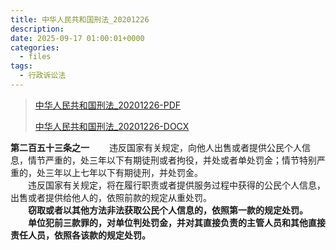 ```yaml
---
title: 中华人民共和国刑法_20201226
description:
date: 2025-09-17 01:00:01+0000
categories:
  - files
tags:
  - 行政诉讼法
---
```


> [中华人民共和国刑法_20201226-PDF](中华人民共和国刑法_20201226.pdf)
>
> [中华人民共和国刑法_20201226-DOCX](中华人民共和国刑法_20201226.docx)


**第二百五十三条之一**
　　违反国家有关规定，向他人出售或者提供公民个人信息，情节严重的，处三年以下有期徒刑或者拘役，并处或者单处罚金；情节特别严重的，处三年以上七年以下有期徒刑，并处罚金。<br>
　　违反国家有关规定，将在履行职责或者提供服务过程中获得的公民个人信息，出售或者提供给他人的，依照前款的规定从重处罚。<br>
　　**窃取或者以其他方法非法获取公民个人信息的，依照第一款的规定处罚。**<br>
　　**单位犯前三款罪的，对单位判处罚金，并对其直接负责的主管人员和其他直接责任人员，依照各该款的规定处罚。**<br>
